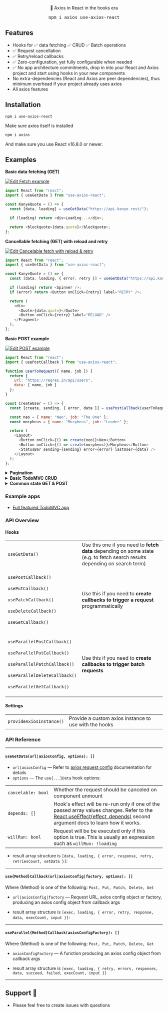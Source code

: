 <div align="center">
🚀 Axios in React in the hooks era
</div>
<p align="center">
<div align="center">
  <pre>npm i axios use-axios-react</pre>
</div>

## Features

- Hooks for ✅ data fetching ✅ CRUD ✅ Batch operations
- ✅ Request cancellation
- ✅ Retry/reload callbacks
- ✅ Zero-configuration, yet fully configurable when needed
- ✅ No app architecture commitments, drop in into your React and Axios project and start using hooks in your new components
- No extra-dependencies (React and Axios are peer dependencies), thus minimum overhead if your project already uses axios
- All axios features

## Installation

```
npm i use-axios-react
```

Make sure axios itself is installed

```
npm i axios
```

And make sure you use React v16.8.0 or newer.

## Examples 

<b>Basic data fetching (GET)</b>

[![Edit Fetch example](https://codesandbox.io/static/img/play-codesandbox.svg)](https://codesandbox.io/s/fetch-with-reload-retry-hlmb2?fontsize=14)

```js
import React from "react";
import { useGetData } from "use-axios-react";

const KanyeQuote = () => {
  const [data, loading] = useGetData("https://api.kanye.rest/");

  if (loading) return <div>Loading...</div>;

  return <blockquote>{data.quote}</blockquote>;
};
```

<b>Cancellable fetching (GET) with reload and retry</b>

[![Edit Cancelable fetch with reload & retry](https://codesandbox.io/static/img/play-codesandbox.svg)](https://codesandbox.io/s/fetch-with-reload-retry-ghrd8?fontsize=14)

```js
import React from "react";
import { useGetData } from "use-axios-react";

const KanyeQuote = () => {
  const [data, loading, { error, retry }] = useGetData("https://api.kanye.rest/", { cancelable: true });

  if (loading) return <Spinner />;
  if (error) return <Button onClick={retry} label="RETRY" />;

  return (
    <div>
      <Quote>{data.quote}</Quote>
      <Button onClick={retry} label="RELOAD" />
    </Fragment>
  );
};
```

<b>Basic POST example</b>

[![Edit POST example](https://codesandbox.io/static/img/play-codesandbox.svg)](https://codesandbox.io/s/post-example-8x59c?fontsize=14)

```js
import React from "react";
import { usePostCallback } from "use-axios-react";

function userToRequest({ name, job }) {
  return {
    url: "https://reqres.in/api/users",
    data: { name, job }
  };
}

const CreateUser = () => {
  const [create, sending, { error, data }] = usePostCallback(userToRequest);

  const neo = { name: "Neo", job: "The One" };
  const morpheus = { name: "Morpheus", job: "Leader" };

  return (
    <Layout>
      <Button onClick={() => create(neo)}>Neo</Button>
      <Button onClick={() => create(morpheus)}>Morpheus</Button>
      <StatusBar sending={sending} error={error} lastUser={data} />
    </Layout>
  );
};
```

<details>
<summary><b>Pagination</b></summary>

[![Edit Pagination](https://codesandbox.io/static/img/play-codesandbox.svg)](https://codesandbox.io/s/react-pagination-with-axios-hooks-9j5dr?fontsize=14)

```js
import React, { useState } from "react";
import { useGetData } from "use-axios-react";

const PaginatedKanyeQuotes = () => {
  const [page, setPage] = useState(1);
  const [data, loading] = useGetData(
    { url: "https://api.kanye.rest/", params: { page } },
    { cancelable: true }
  );

  if (loading) return <Spinner />;

  const prev = () => setPage(page - 1);
  const next = () => setPage(page + 1);

  return (
    <div>
      <Quote>{data.quote}</Quote>
      <div>
        <Button onClick={prev} disabled={page <= 1} label="← Prev" />
        <span className="mx-5">Page {page}</span>
        <Button onClick={next} disabled={page >= 9} label="Next →" />
      </div>
    </div>
  );
};
```
</details>

<details>
<summary><b>Basic TodoMVC CRUD</b></summary>

[![Edit TodoMVC CRUD](https://codesandbox.io/static/img/play-codesandbox.svg)](https://codesandbox.io/s/todomvc-crud-y77vf?fontsize=14)

```js
import React from "react";
import axios from "axios";
import {
  provideAxiosInstance,
  useGetData,
  usePostCallback,
  useDeleteCallback,
  usePatchCallback
} from "use-axios-react";

provideAxiosInstance(
  axios.create({
    baseURL: "https://todo-backend-golang-goa.herokuapp.com"
  })
);

/**
 * Map todos to axios request configs
 */
const todoObjectToAxiosRequest = ({ id, title, order, completed }) => ({
  url: id ? `/todos/${id}` : "/todos",
  data: { title, order, completed }
});

const TodoMvcApp = () => {
  // Reusing the same mapping function for all CRUD requests
  const [create, creating, { error: createError }] = usePostCallback(todoObjectToAxiosRequest);
  const [remove, removing, { error: removeError }] = useDeleteCallback(todoObjectToAxiosRequest);
  const [update, updating, { error: updateError }] = usePatchCallback(todoObjectToAxiosRequest);

  // Re-fetch after any of actions is completed
  const allRequestsDone = !creating && !removing && !updating;
  const [todos = [], fetching, { error: fetchError }] = useGetData("/todos", {
    // The hook will re-run every time `depends` changes
    depends: [creating, removing, updating],
    // Actual request will be performed only if this is true
    willRun: allRequestsDone
  });

  if (createError || removeError || updateError || fetchError) {
    return <div>Error occurred, please reload</div>;
  }

  return (
    <Layout>
      <Header loading={creating || removing || updating || fetching}>
        <NewTodo create={create} />
      </Header>
      <TodoList todos={todos} remove={remove} update={update} loading={fetching} />
    </Layout>
  );
};
```
</details>

<details>
<summary><b>Common state GET & POST</b></summary>
  
[![Edit Common state GET & POST](https://codesandbox.io/static/img/play-codesandbox.svg)](https://codesandbox.io/s/common-state-get-post-z93n5?fontsize=14)

```js
import React, { useEffect } from "react";
import { useGetData, usePostCallback } from "use-axios-react";

const CreateUser = () => {
  
  // Do an initial load
  const [users = [], loading, { error: loadError, setData: setUsers }] = useGetData("https://reqres.in/api/users");

  // We're particularly interested in the create() callback and the response data (new user data)
  const [create, creating, { error: createError, data: newUser }] = usePostCallback("https://reqres.in/api/users");

  // Update users state evey time the newUser changes
  useEffect(
    () => {
      newUser && setUsers([...users, newUser]);
    },
    [newUser]
  );

  return (
    <Layout>
      <Button onClick={() => create({})}>Create dummy user</Button>

      <span>{(loading || creating) && "Loading..."}</span>
      <span>{(loadError || createError) && "Error occurred"}</span>

      <UserList users={users} />
    </Layout>
  );
};
```
</details>

### Example apps

- [Full featured TodoMVC app](https://github.com/sergey-s/todomvc-react-hooks-api-crud)

### API Overview

#### Hooks

<table>
<tr>
    <td><code>useGetData()</code></td>
    <td>
        Use this one if you need to <b>fetch data</b> depending on some state 
        (e.g. to fetch search results depending on search term)
    </td>
</tr>
<tr>
    <td>
        <br/>
        <code>usePostCallback()</code><br/><br/>
        <code>usePutCallback()</code><br/><br/>
        <code>usePatchCallback()</code><br/><br/>
        <code>useDeleteCallback()</code><br/><br/>
        <code>useGetCallback()</code><br/><br/>
    </td>
    <td>
        Use this if you need to <b>create callbacks to trigger a request</b> programmatically
    </td>
</tr>
<tr>
    <td>
        <br/>
        <code>useParallelPostCallback()</code><br/><br/>
        <code>useParallelPutCallback()</code><br/><br/>
        <code>useParallelPatchCallback()</code><br/><br/>
        <code>useParallelDeleteCallback()</code><br/><br/>
        <code>useParallelGetCallback()</code><br/><br/>
    </td>
    <td>
        Use this if you need to <b>create callbacks to trigger batch requests</b>
    </td>
</tr>
</table>

#### Settings

<table>
<tr>
    <td><code>provideAxiosInstance()</code></td>
    <td>
        Provide a custom axios instance to use with the hooks
    </td>
</tr>
</table>

### API Reference

-------------------

#### `useGetData(url|axiosConfig, options): []`

- `url|axiosConfig` &mdash; Refer to [axios request config](https://github.com/axios/axios#request-config) documentation for details
- `options` &mdash; The `use{...}Data` hook options:

<table>
<tr>
    <td><code>cancelable:&nbsp;bool</code></td>
    <td>Whether the request should be canceled on component unmount</td>
</tr>
<tr>
    <td><code>depends:&nbsp;[]</code></td>
    <td>
        Hook's effect will be re-run only if one of the passed array values changes.
        Refer to the <a href="https://reactjs.org/docs/hooks-effect.html#tip-optimizing-performance-by-skipping-effects">React useEffect(effect, depends)</a>
        second argument docs to learn how it works.
    </td>
</tr>
<tr>
    <td><code>willRun:&nbsp;bool</code></td>
    <td>Request will be be executed only if this option is true. This is usually an expression such as <code>willRun: !loading</code></td>
</tr>
</table>

- result array structure is `[data, loading, { error, response, retry, retriesCount, setData }]`:

-------------------

#### `use{Method}Callback(url|axiosConfig|factory, options): []`

Where {Method} is one of the following: `Post, Put, Patch, Delete, Get` 

* `url|axiosConfig|factory` &mdash; Request URL, axios config object or factory, producing an axios config object from 
callback args

- result array structure is `[exec, loading, { error, retry, response, data, execCount, input }]`:

-------------------

#### `useParallel{Method}Callback(axiosConfigFactory): []`

Where {Method} is one of the following: `Post, Put, Patch, Delete, Get` 

* `axiosConfigFactory` &mdash; A function producing an axios config object from 
callback args

- result array structure is `[exec, loading, { retry, errors, responses, data, succeed, failed, execCount, input }]`

-------------------

## Support 👩‍

* Please feel free to create issues with questions

